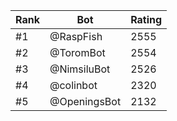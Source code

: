 Rank|Bot|Rating
---|---|---
#1|@RaspFish|2555
#2|@ToromBot|2554
#3|@NimsiluBot|2526
#4|@colinbot|2320
#5|@OpeningsBot|2132
